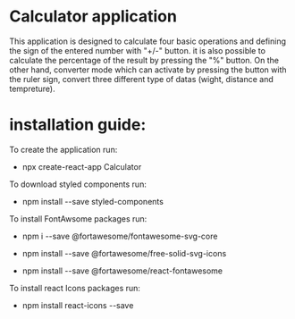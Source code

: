 # Calculator application

This application is designed to calculate four basic operations and defining the sign of the entered number with "+/-" button. it is also possible to calculate the percentage of the result by pressing the "%" button. On the other hand, converter mode which can activate by pressing the button with the ruler sign, convert three different type of datas (wight, distance and tempreture).

# installation guide:

To create the application run:
 
- npx create-react-app Calculator

To download styled components run:
 
- npm install --save styled-components

To install FontAwsome packages run:
 
- npm i --save @fortawesome/fontawesome-svg-core

- npm install --save @fortawesome/free-solid-svg-icons

- npm install --save @fortawesome/react-fontawesome

To install react Icons packages run:
 
- npm install react-icons --save

